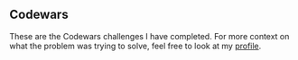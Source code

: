 ## Codewars
These are the Codewars challenges I have completed. For more context on what the problem was trying to solve, feel free to look at my [profile](https://www.codewars.com/users/Zietieflr/completed_solutions). 